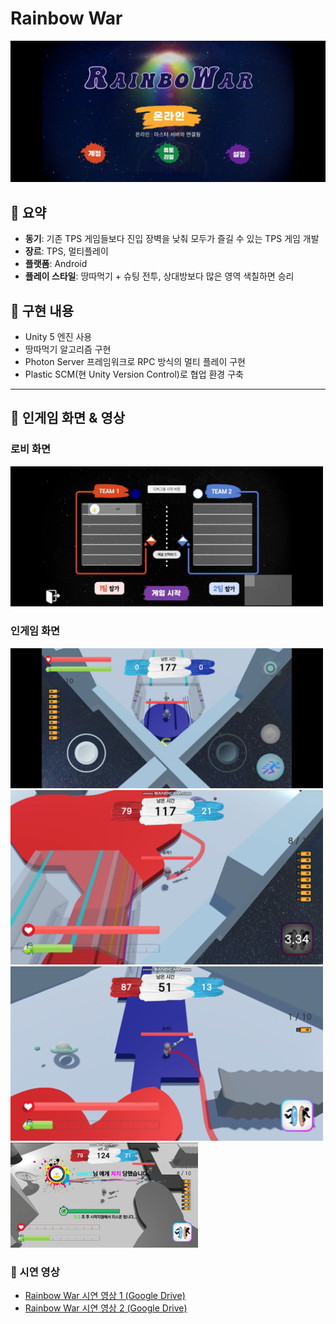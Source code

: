 # Rainbow War

<div align="center">
  <img src="Images/main.jpg" alt="메인 화면" width="600"/>
</div>

## 📌 요약

- **동기**: 기존 TPS 게임들보다 진입 장벽을 낮춰 모두가 즐길 수 있는 TPS 게임 개발
- **장르**: TPS, 멀티플레이
- **플랫폼**: Android
- **플레이 스타일**: 땅따먹기 + 슈팅 전투, 상대방보다 많은 영역 색칠하면 승리

## 📌 구현 내용

- Unity 5 엔진 사용
- 땅따먹기 알고리즘 구현
- Photon Server 프레임워크로 RPC 방식의 멀티 플레이 구현
- Plastic SCM(현 Unity Version Control)로 협업 환경 구축

---

## 📝 인게임 화면 & 영상

### 로비 화면
<img src="Images/lobby.jpg" alt="로비 화면" width="500"/>

### 인게임 화면  
<img src="Images/playing1.jpg" alt="플레이 화면1" width="500"/>
<img src="Images/playing2.png" alt="플레이 화면2" width="500"/>
<img src="Images/playing3.png" alt="플레이 화면3" width="500"/>
<img src="Images/death.png" alt="인게임 화면4" width="300"/>

### 📌 시연 영상

- [Rainbow War 시연 영상 1 (Google Drive)](https://drive.google.com/file/d/1LZG8NEIr7o0SmdpjO1sbhBGlC8J9kDCP/view?usp=drive_link)
- [Rainbow War 시연 영상 2 (Google Drive)](https://drive.google.com/file/d/17NnovNVNH2Q4YHDjLsTbc9twZb7WHEea/view?usp=drive_link)

